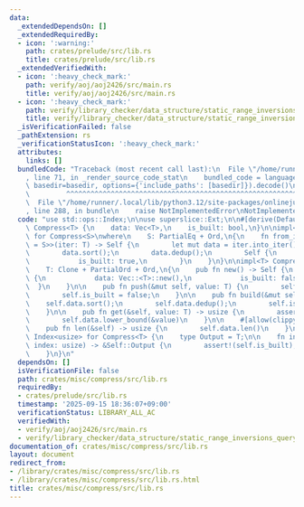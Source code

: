```yaml
---
data:
  _extendedDependsOn: []
  _extendedRequiredBy:
  - icon: ':warning:'
    path: crates/prelude/src/lib.rs
    title: crates/prelude/src/lib.rs
  _extendedVerifiedWith:
  - icon: ':heavy_check_mark:'
    path: verify/aoj/aoj2426/src/main.rs
    title: verify/aoj/aoj2426/src/main.rs
  - icon: ':heavy_check_mark:'
    path: verify/library_checker/data_structure/static_range_inversions_query/src/main.rs
    title: verify/library_checker/data_structure/static_range_inversions_query/src/main.rs
  _isVerificationFailed: false
  _pathExtension: rs
  _verificationStatusIcon: ':heavy_check_mark:'
  attributes:
    links: []
  bundledCode: "Traceback (most recent call last):\n  File \"/home/runner/.local/lib/python3.12/site-packages/onlinejudge_verify/documentation/build.py\"\
    , line 71, in _render_source_code_stat\n    bundled_code = language.bundle(stat.path,\
    \ basedir=basedir, options={'include_paths': [basedir]}).decode()\n          \
    \         ^^^^^^^^^^^^^^^^^^^^^^^^^^^^^^^^^^^^^^^^^^^^^^^^^^^^^^^^^^^^^^^^^^^^^^^^^^^^^^^^^\n\
    \  File \"/home/runner/.local/lib/python3.12/site-packages/onlinejudge_verify/languages/rust.py\"\
    , line 288, in bundle\n    raise NotImplementedError\nNotImplementedError\n"
  code: "use std::ops::Index;\n\nuse superslice::Ext;\n\n#[derive(Default)]\npub struct\
    \ Compress<T> {\n    data: Vec<T>,\n    is_built: bool,\n}\n\nimpl<S> FromIterator<S>\
    \ for Compress<S>\nwhere\n    S: PartialEq + Ord,\n{\n    fn from_iter<T: IntoIterator<Item\
    \ = S>>(iter: T) -> Self {\n        let mut data = iter.into_iter().collect::<Vec<_>>();\n\
    \        data.sort();\n        data.dedup();\n        Self {\n            data,\n\
    \            is_built: true,\n        }\n    }\n}\n\nimpl<T> Compress<T>\nwhere\n\
    \    T: Clone + PartialOrd + Ord,\n{\n    pub fn new() -> Self {\n        Self\
    \ {\n            data: Vec::<T>::new(),\n            is_built: false,\n      \
    \  }\n    }\n\n    pub fn push(&mut self, value: T) {\n        self.data.push(value);\n\
    \        self.is_built = false;\n    }\n\n    pub fn build(&mut self) {\n    \
    \    self.data.sort();\n        self.data.dedup();\n        self.is_built = true;\n\
    \    }\n\n    pub fn get(&self, value: T) -> usize {\n        assert!(self.is_built);\n\
    \        self.data.lower_bound(&value)\n    }\n\n    #[allow(clippy::len_without_is_empty)]\n\
    \    pub fn len(&self) -> usize {\n        self.data.len()\n    }\n}\n\nimpl<T>\
    \ Index<usize> for Compress<T> {\n    type Output = T;\n\n    fn index(&self,\
    \ index: usize) -> &Self::Output {\n        assert!(self.is_built);\n        &self.data[index]\n\
    \    }\n}\n"
  dependsOn: []
  isVerificationFile: false
  path: crates/misc/compress/src/lib.rs
  requiredBy:
  - crates/prelude/src/lib.rs
  timestamp: '2025-09-15 18:36:07+09:00'
  verificationStatus: LIBRARY_ALL_AC
  verifiedWith:
  - verify/aoj/aoj2426/src/main.rs
  - verify/library_checker/data_structure/static_range_inversions_query/src/main.rs
documentation_of: crates/misc/compress/src/lib.rs
layout: document
redirect_from:
- /library/crates/misc/compress/src/lib.rs
- /library/crates/misc/compress/src/lib.rs.html
title: crates/misc/compress/src/lib.rs
---
```

